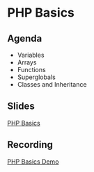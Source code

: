 # PHP Basics

## Agenda

- Variables
- Arrays
- Functions
- Superglobals
- Classes and Inheritance

## Slides

[PHP Basics](https://wwwtech.000webhostapp.com/slides/php.html)

## Recording
[PHP Basics Demo](https://drive.google.com/file/d/1h0eojQ3nHeDS47siUAprE6hD4xkgfgBJ/view?usp=sharing)
